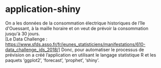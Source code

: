 # application-shiny
On a les données de la consommation électrique historiques de l’île d'Ouessant, à la maille horaire et on veut de prévoir la consommation jusqu'à 30 jours.  
[Le Data Challenge : https://www.sfds.asso.fr/fr/jeunes_statisticiens/manifestations/610-data_challenge_jds_2018/]
Donc, pour automatiser le processus de prévision on a créé l’application en utilisant le langage statistique R et les paquets ‘ggplot2’, ‘forecast’, ‘prophet’, ‘shiny’.
